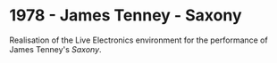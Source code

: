 # 1978 - James Tenney - Saxony

Realisation of the Live Electronics environment for the performance of James Tenney's _Saxony_.
